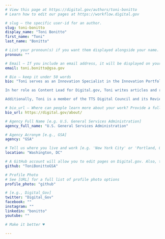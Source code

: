 ```yaml
---
# View this page at https://digital.gov/authors/toni-bonitto
# Learn how to edit our pages at https://workflow.digital.gov

# slug — the specific user-id for an author.
slug: toni-bonitto
display_name: "Toni Bonitto"
first_name: "Toni"
last_name: "Bonitto"

# List your pronoun(s) if you want them displayed alongside your name. If blank, we'll use just your name. Learn more http://mypronouns.org
pronoun: ""

# Email — If you include an email address, it will be displayed on your profile page
email: toni.bonitto@gsa.gov

# Bio — keep it under 50 words
bio: "Toni serves as an Innovation Specialist in the Innovation Portfolio of the [Technology Transformation Services](https://www.gsa.gov/tts) (TTS) at the U.S. General Services Administration (GSA) headquarters in Washington, DC. Before joining GSA, Toni’s passion for technology and learning, combined with skills and experience, enabled her to make a significant difference in the web and communications teams for a variety of industries in the private and nonprofit sectors in New York, New Jersey, Pennsylvania, Maryland, Virginia, Washington, DC, Florida, Nevada, and Puerto Rico. 

In her role as Content Lead for Digital.gov, Toni writes articles and resource guides, and recruits and manages rotations of volunteer content writers via the [Open Opportunities](https://openopps.usajobs.gov/) program and [Communities of Practice](https://digital.gov/communities/). She also provides: QA, accessibility, and performance testing; front-end development work in various platforms &#40;currently GitHub and [Federalist](https://federalist.18f.gov/)&#41;; and social media management, analytics reporting, email marketing, and customer service for the program. 

Additionally, Toni is a member of the TTS Digital Council and its Review Team, is HubSpot-Certified in both Email Marketing and Social Media, obtained Federal Acquisition Certification-Contracting Officer's Representative (FAC-COR) Level I Certification, and recently completed a year-plus term as a Co-Lead for the TTS Accessibility Guild, which included contributing to the development of and teaching the "Accessibility 101" course for TTS Classes as part of onboarding requirements for new hires."

# bio_url — Where can people learn more about your work? Provide a full URL [e.g. 'https://www.example.gov/']
bio_url: https://digital.gov/about/

# Agency Full Name [e.g. U.S. General Services Administration]
agency_full_name: "U.S. General Services Administration"

# Agency Acronym [e.g., GSA]
agency: "GSA"

# Tell us where you live and work [e.g. 'New York City' or 'Portland, OR']
location: "Washington, DC"

# A GitHub account will allow you to edit pages on Digital.gov. Also, the image used in your GitHub account can be used to populate your digital.gov profile photo. Learn more about getting a Github account at [URL]
github: "ToniBonittoGSA"

# Profile Photo
# See [URL] for a full list of profile photo options
profile_photo: "github"

# [e.g., Digital_Gov]
twitter: "Digital_Gov"
facebook: ""
instagram: ""
linkedin: "bonitto"
youtube: ""

# Make it better ♥

---
```

